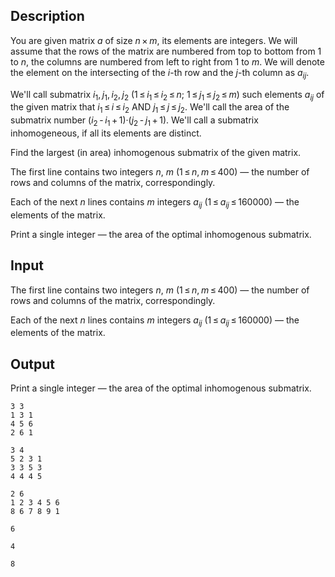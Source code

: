 ## Description

<div><p>You are given matrix <span class="tex-span"><i>a</i></span> of size <span class="tex-span"><i>n</i> × <i>m</i></span>, its elements are integers. We will assume that the rows of the matrix are numbered from top to bottom from 1 to <span class="tex-span"><i>n</i></span>, the columns are numbered from left to right from 1 to <span class="tex-span"><i>m</i></span>. We will denote the element on the intersecting of the <span class="tex-span"><i>i</i></span>-th row and the <span class="tex-span"><i>j</i></span>-th column as <span class="tex-span"><i>a</i><sub class="lower-index"><i>ij</i></sub></span>.</p><p>We'll call submatrix <span class="tex-span"><i>i</i><sub class="lower-index">1</sub>, <i>j</i><sub class="lower-index">1</sub>, <i>i</i><sub class="lower-index">2</sub>, <i>j</i><sub class="lower-index">2</sub></span> <span class="tex-span">(1 ≤ <i>i</i><sub class="lower-index">1</sub> ≤ <i>i</i><sub class="lower-index">2</sub> ≤ <i>n</i>;&nbsp;1 ≤ <i>j</i><sub class="lower-index">1</sub> ≤ <i>j</i><sub class="lower-index">2</sub> ≤ <i>m</i>)</span> such elements <span class="tex-span"><i>a</i><sub class="lower-index"><i>ij</i></sub></span> of the given matrix that <span class="tex-span"><i>i</i><sub class="lower-index">1</sub> ≤ <i>i</i> ≤ <i>i</i><sub class="lower-index">2</sub></span> AND <span class="tex-span"><i>j</i><sub class="lower-index">1</sub> ≤ <i>j</i> ≤ <i>j</i><sub class="lower-index">2</sub></span>. We'll call the area of the submatrix number <span class="tex-span">(<i>i</i><sub class="lower-index">2</sub> - <i>i</i><sub class="lower-index">1</sub> + 1)·(<i>j</i><sub class="lower-index">2</sub> - <i>j</i><sub class="lower-index">1</sub> + 1)</span>. We'll call a submatrix inhomogeneous, if all its elements are distinct.</p><p>Find the largest (in area) inhomogenous submatrix of the given matrix.</p></div><div class="input-specification"><p>The first line contains two integers <span class="tex-span"><i>n</i></span>, <span class="tex-span"><i>m</i></span> (<span class="tex-span">1 ≤ <i>n</i>, <i>m</i> ≤ 400</span>)&nbsp;— the number of rows and columns of the matrix, correspondingly.</p><p>Each of the next <span class="tex-span"><i>n</i></span> lines contains <span class="tex-span"><i>m</i></span> integers <span class="tex-span"><i>a</i><sub class="lower-index"><i>ij</i></sub></span> (<span class="tex-span">1 ≤ <i>a</i><sub class="lower-index"><i>ij</i></sub> ≤ 160000</span>)&nbsp;— the elements of the matrix.</p></div><div class="output-specification"><p>Print a single integer — the area of the optimal inhomogenous submatrix.</p></div>

## Input

<p>The first line contains two integers <span class="tex-span"><i>n</i></span>, <span class="tex-span"><i>m</i></span> (<span class="tex-span">1 ≤ <i>n</i>, <i>m</i> ≤ 400</span>)&nbsp;— the number of rows and columns of the matrix, correspondingly.</p><p>Each of the next <span class="tex-span"><i>n</i></span> lines contains <span class="tex-span"><i>m</i></span> integers <span class="tex-span"><i>a</i><sub class="lower-index"><i>ij</i></sub></span> (<span class="tex-span">1 ≤ <i>a</i><sub class="lower-index"><i>ij</i></sub> ≤ 160000</span>)&nbsp;— the elements of the matrix.</p>

## Output

<p>Print a single integer — the area of the optimal inhomogenous submatrix.</p>





```input1
3 3
1 3 1
4 5 6
2 6 1

```




```input2
3 4
5 2 3 1
3 3 5 3
4 4 4 5

```




```input3
2 6
1 2 3 4 5 6
8 6 7 8 9 1

```




```output1
6

```




```output2
4

```




```output3
8

```


